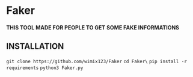 # Faker
#### THIS TOOL MADE FOR PEOPLE TO GET SOME FAKE INFORMATIONS
## INSTALLATION
`git clone https://github.com/wimix123/Faker`
`cd Faker\`
`pip install -r requirements`
`python3 Faker.py`
